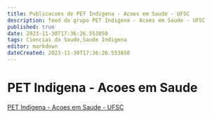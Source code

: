 ```yaml
---
title: Publicacoes de PET Indigena - Acoes em Saude - UFSC
description: feed do grupo PET Indigena - Acoes em Saude - UFSC
published: true
date: 2023-11-30T17:36:26.553850
tags: Ciencias da Saude,Saude Indigena
editor: markdown
dateCreated: 2023-11-30T17:36:26.553850
---
```


# PET Indigena - Acoes em Saude
[PET Indigena - Acoes em Saude - UFSC](/grupo/278PETIndigenaAcoesemSaudeUFSC.md)